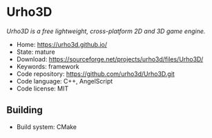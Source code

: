 # Urho3D

_Urho3D is a free lightweight, cross-platform 2D and 3D game engine._

- Home: https://urho3d.github.io/
- State: mature
- Download: https://sourceforge.net/projects/urho3d/files/Urho3D/
- Keywords: framework
- Code repository: https://github.com/urho3d/Urho3D.git
- Code language: C++, AngelScript
- Code license: MIT

## Building

- Build system: CMake
